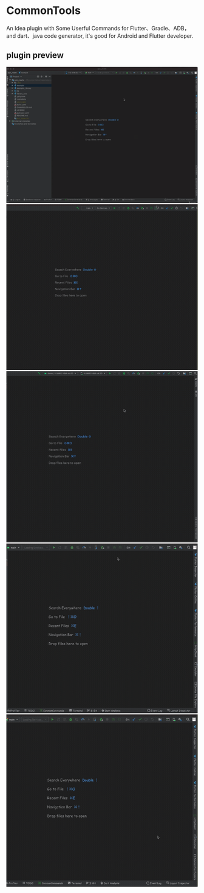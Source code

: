 # CommonTools
An Idea plugin with Some Userful Commands for Flutter、Gradle、ADB，and dart、java code generator, it's good for Android and Flutter developer.
## plugin preview

<img src="gif/command.gif">
<img src="gif/request_1.gif">
<img src="gif/request_2.gif">
<img src="gif/import.gif">
<img src="gif/generate.gif">

